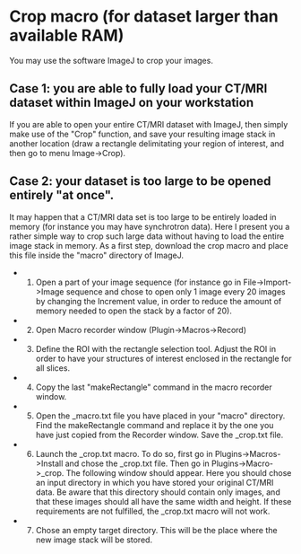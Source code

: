 # Crop macro (for dataset larger than available RAM)
You may use the software ImageJ to crop your images.
## Case 1: you are able to fully load your CT/MRI dataset within ImageJ on your workstation

If you are able to open your entire CT/MRI dataset with ImageJ, then simply make use of the "Crop" function, and save your resulting image stack in another location (draw a rectangle delimitating your region of interest, and then go to menu Image->Crop).
## Case 2: your dataset is too large to be opened entirely "at once".

It may happen that a CT/MRI data set is too large to be entirely loaded in memory (for instance you may have synchrotron data). Here I present you a rather simple way to crop such large data without having to load the entire image stack in memory. As a first step, download the crop macro and place this file inside the "macro" directory of ImageJ.

* 1) Open a part of your image sequence (for instance go in File->Import->Image sequence and chose to open only 1 image every 20 images by changing the Increment value, in order to reduce the amount of memory needed to open the stack by a factor of 20).


* 2) Open Macro recorder window (Plugin->Macros->Record)


* 3) Define the ROI with the rectangle selection tool. Adjust the ROI in order to have your structures of interest enclosed in the rectangle for all slices.


*  4) Copy the last "makeRectangle" command in the macro recorder window.


* 5) Open the _macro.txt file you have placed in your "macro" directory. Find the makeRectangle command and replace it by the one you have just copied from the Recorder window. Save the _crop.txt file.


* 6) Launch the _crop.txt macro. To do so, first go in Plugins->Macros->Install and chose the _crop.txt file. Then go in Plugins->Macro->_crop. The following window should appear. Here you should chose an input directory in which you have stored your original CT/MRI data. Be aware that this directory should contain only images, and that these images should all have the same width and height. If these requirements are not fulfilled, the _crop.txt macro will not work.


* 7) Chose an empty target directory. This will be the place where the new image stack will be stored. 